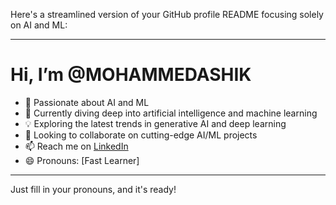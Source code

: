Here's a streamlined version of your GitHub profile README focusing solely on AI and ML:

---

# Hi, I’m @MOHAMMEDASHIK

- 👀 Passionate about AI and ML
- 🌱 Currently diving deep into artificial intelligence and machine learning
- 💡 Exploring the latest trends in generative AI and deep learning
- 💞️ Looking to collaborate on cutting-edge AI/ML projects
- 📫 Reach me on [LinkedIn](https://www.linkedin.com/in/mohammed-ashik-a337b4315/)
- 😄 Pronouns: [Fast Learner]

---

Just fill in your pronouns, and it's ready!
